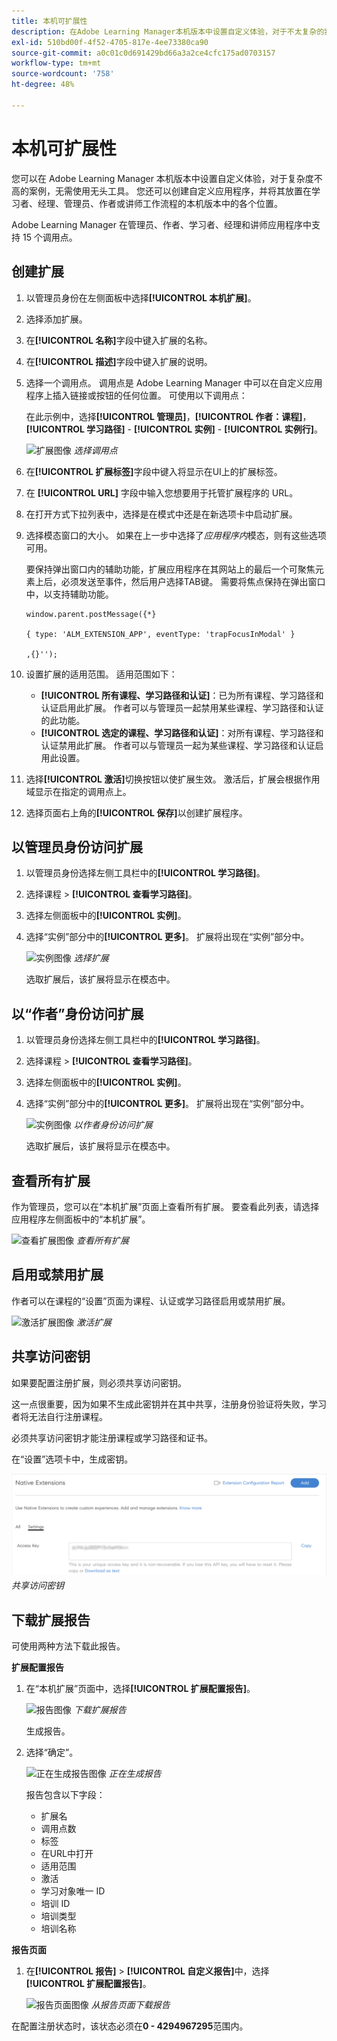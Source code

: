 ```yaml
---
title: 本机可扩展性
description: 在Adobe Learning Manager本机版本中设置自定义体验，对于不太复杂的案例，不允许使用无头体验。
exl-id: 510bd00f-4f52-4705-817e-4ee73380ca90
source-git-commit: a0c01c0d691429bd66a3a2ce4cfc175ad0703157
workflow-type: tm+mt
source-wordcount: '758'
ht-degree: 48%

---
```


# 本机可扩展性

您可以在 Adobe Learning Manager 本机版本中设置自定义体验，对于复杂度不高的案例，无需使用无头工具。 您还可以创建自定义应用程序，并将其放置在学习者、经理、管理员、作者或讲师工作流程的本机版本中的各个位置。

Adobe Learning Manager 在管理员、作者、学习者、经理和讲师应用程序中支持 15 个调用点。

## 创建扩展

1. 以管理员身份在左侧面板中选择&#x200B;**[!UICONTROL 本机扩展]**。
1. 选择添加扩展。
1. 在&#x200B;**[!UICONTROL 名称]**&#x200B;字段中键入扩展的名称。
1. 在&#x200B;**[!UICONTROL 描述]**&#x200B;字段中键入扩展的说明。
1. 选择一个调用点。 调用点是 Adobe Learning Manager 中可以在自定义应用程序上插入链接或按钮的任何位置。 可使用以下调用点：

   在此示例中，选择&#x200B;**[!UICONTROL 管理员]**，**[!UICONTROL 作者：课程]**，**[!UICONTROL 学习路径]** - **[!UICONTROL 实例]** - **[!UICONTROL 实例行]**。

   ![扩展图像](assets/list-native-extensions.png)
   *选择调用点*

1. 在&#x200B;**[!UICONTROL 扩展标签]**&#x200B;字段中键入将显示在UI上的扩展标签。
1. 在 **[!UICONTROL URL]** 字段中输入您想要用于托管扩展程序的 URL。
1. 在打开方式下拉列表中，选择是在模式中还是在新选项卡中启动扩展。
1. 选择模态窗口的大小。 如果在上一步中选择了&#x200B;*应用程序内*&#x200B;模态，则有这些选项可用。

   要保持弹出窗口内的辅助功能，扩展应用程序在其网站上的最后一个可聚焦元素上后，必须发送至事件，然后用户选择TAB键。 需要将焦点保持在弹出窗口中，以支持辅助功能。

   ```
   window.parent.postMessage({*}
   
   { type: 'ALM_EXTENSION_APP', eventType: 'trapFocusInModal' }
   
   ,{}'');
   ```

1. 设置扩展的适用范围。 适用范围如下：

   * **[!UICONTROL 所有课程、学习路径和认证]**：已为所有课程、学习路径和认证启用此扩展。 作者可以与管理员一起禁用某些课程、学习路径和认证的此功能。
   * **[!UICONTROL 选定的课程、学习路径和认证]**：对所有课程、学习路径和认证禁用此扩展。 作者可以与管理员一起为某些课程、学习路径和认证启用此设置。

1. 选择&#x200B;**[!UICONTROL 激活]**&#x200B;切换按钮以使扩展生效。 激活后，扩展会根据作用域显示在指定的调用点上。
1. 选择页面右上角的&#x200B;**[!UICONTROL 保存]**&#x200B;以创建扩展程序。

## 以管理员身份访问扩展

1. 以管理员身份选择左侧工具栏中的&#x200B;**[!UICONTROL 学习路径]**。
1. 选择课程 > **[!UICONTROL 查看学习路径]**。
1. 选择左侧面板中的&#x200B;**[!UICONTROL 实例]**。
1. 选择“实例”部分中的&#x200B;**[!UICONTROL 更多]**。 扩展将出现在“实例”部分中。

   ![实例图像](assets/instances-extension.png)
   *选择扩展*

   选取扩展后，该扩展将显示在模态中。

## 以“作者”身份访问扩展

1. 以管理员身份选择左侧工具栏中的&#x200B;**[!UICONTROL 学习路径]**。
1. 选择课程 > **[!UICONTROL 查看学习路径]**。
1. 选择左侧面板中的&#x200B;**[!UICONTROL 实例]**。
1. 选择“实例”部分中的&#x200B;**[!UICONTROL 更多]**。 扩展将出现在“实例”部分中。

   ![实例图像](assets/instances-extension.png)
   *以作者身份访问扩展*

   选取扩展后，该扩展将显示在模态中。

## 查看所有扩展

作为管理员，您可以在“本机扩展”页面上查看所有扩展。 要查看此列表，请选择应用程序左侧面板中的“本机扩展”。

![查看扩展图像](assets/view-extensions.png)
*查看所有扩展*

## 启用或禁用扩展

作者可以在课程的“设置”页面为课程、认证或学习路径启用或禁用扩展。

![激活扩展图像](assets/activate-extension.png)
*激活扩展*

## 共享访问密钥

如果要配置注册扩展，则必须共享访问密钥。

这一点很重要，因为如果不生成此密钥并在其中共享，注册身份验证将失败，学习者将无法自行注册课程。

必须共享访问密钥才能注册课程或学习路径和证书。

在“设置”选项卡中，生成密钥。

![共享密钥图像](assets/share-extension.png)
*共享访问密钥*

## 下载扩展报告

可使用两种方法下载此报告。

**扩展配置报告**

1. 在“本机扩展”页面中，选择&#x200B;**[!UICONTROL 扩展配置报告]**。

   ![报告图像](assets/extension-config-report.png)
   *下载扩展报告*

   生成报告。

1. 选择“确定”。

   ![正在生成报告图像](assets/generating-report.png)
   *正在生成报告*

   报告包含以下字段：

   * 扩展名
   * 调用点数
   * 标签
   * 在URL中打开
   * 适用范围
   * 激活
   * 学习对象唯一 ID
   * 培训 ID
   * 培训类型
   * 培训名称

**报告页面**

1. 在&#x200B;**[!UICONTROL 报告]** > **[!UICONTROL 自定义报告]**&#x200B;中，选择&#x200B;**[!UICONTROL 扩展配置报告]**。

   ![报告页面图像](assets/extension-report-page.png)
   *从报告页面下载报告*

在配置注册状态时，该状态必须在&#x200B;**0 - 4294967295**&#x200B;范围内。
